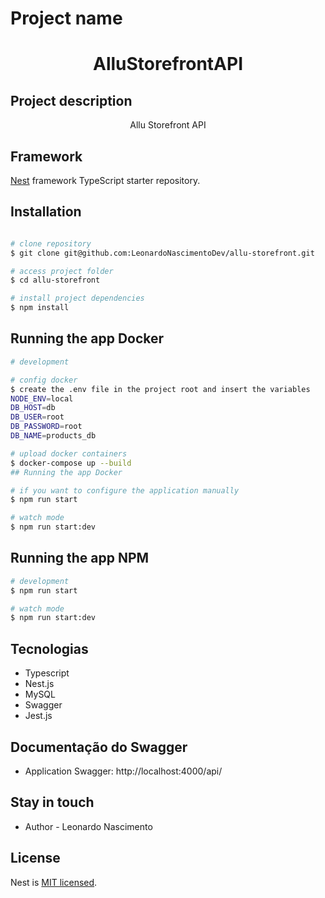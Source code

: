 
# Project name
<h1 align="center">AlluStorefrontAPI</h1>

## Project description
<p align="center">Allu Storefront API</p>


## Framework

[Nest](https://github.com/nestjs/nest) framework TypeScript starter repository.

## Installation

```bash

# clone repository
$ git clone git@github.com:LeonardoNascimentoDev/allu-storefront.git

# access project folder
$ cd allu-storefront

# install project dependencies
$ npm install


```

## Running the app Docker

```bash
# development

# config docker
$ create the .env file in the project root and insert the variables
NODE_ENV=local
DB_HOST=db
DB_USER=root
DB_PASSWORD=root
DB_NAME=products_db

# upload docker containers
$ docker-compose up --build
## Running the app Docker

# if you want to configure the application manually
$ npm run start

# watch mode
$ npm run start:dev
```

## Running the app NPM

```bash
# development
$ npm run start

# watch mode
$ npm run start:dev
```

## Tecnologias
  - Typescript
  - Nest.js
  - MySQL
  - Swagger
  - Jest.js

## Documentação do Swagger

 - Application Swagger: http://localhost:4000/api/ 
 
## Stay in touch

- Author - Leonardo Nascimento

## License

  Nest is [MIT licensed](LICENSE).
